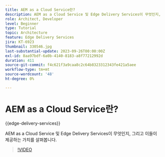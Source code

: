 ```yaml
---
title: AEM as a Cloud Service란?
description: AEM as a Cloud Service 및 Edge Delivery Services이 무엇인지, 그리고 이들이 제공하는 가치를 살펴봅니다.
role: Architect, Developer
level: Beginner
type: Tutorial
topic: Architecture
feature: Edge Delivery Services
jira: KT-6923
thumbnail: 330546.jpg
last-substantial-update: 2023-09-26T00:00:00Z
exl-id: 8aa97bdf-6a0b-4140-8183-a8f77212992d
duration: 411
source-git-commit: f4c621f3a9caa8c2c64b8323312343fe421a5aee
workflow-type: tm+mt
source-wordcount: '48'
ht-degree: 0%

---
```


# AEM as a Cloud Service란?

{{edge-delivery-services}}

AEM as a Cloud Service 및 Edge Delivery Services이 무엇인지, 그리고 이들이 제공하는 가치를 살펴봅니다.

>[!VIDEO](https://video.tv.adobe.com/v/346163?quality=12&learn=on&captions=kor)
